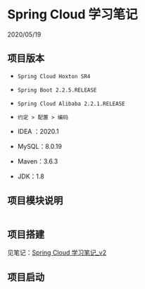 # Spring Cloud 学习笔记

2020/05/19

## 项目版本

- `Spring Cloud Hoxton SR4`
  
- `Spring Boot 2.2.5.RELEASE`
  
- `Spring Cloud Alibaba 2.2.1.RELEASE`
  
- `约定 > 配置 > 编码`
  
- IDEA ：2020.1
  
- MySQL：8.0.19
  
- Maven：3.6.3
  
- JDK：1.8

## 项目模块说明

```

```

## 项目搭建

见笔记：[Spring Cloud 学习笔记_v2](notes/SpringCloud学习笔记_v2.md)

## 项目启动